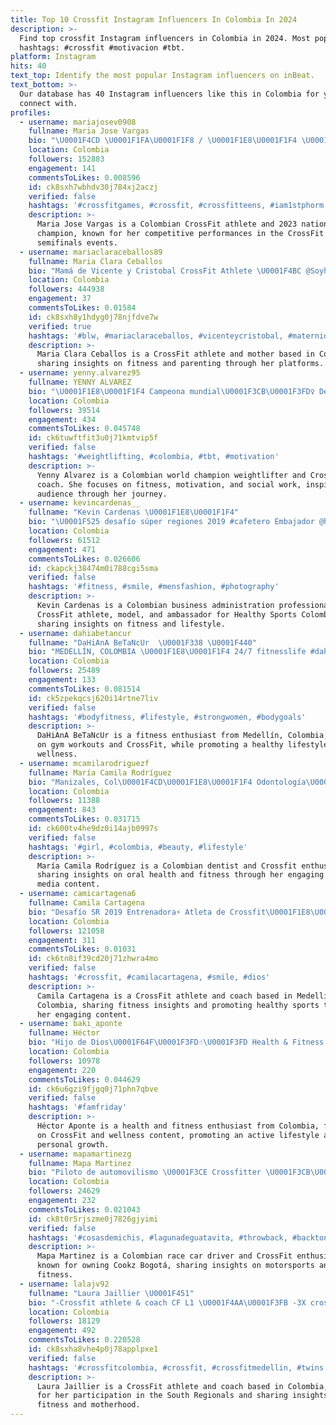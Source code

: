```yaml
---
title: Top 10 Crossfit Instagram Influencers In Colombia In 2024
description: >-
  Find top crossfit Instagram influencers in Colombia in 2024. Most popular
  hashtags: #crossfit #motivacion #tbt.
platform: Instagram
hits: 40
text_top: Identify the most popular Instagram influencers on inBeat.
text_bottom: >-
  Our database has 40 Instagram influencers like this in Colombia for you to
  connect with.
profiles:
  - username: mariajosev0908
    fullname: Maria Jose Vargas
    bio: "\U0001F4CD \U0001F1FA\U0001F1F8 / \U0001F1E8\U0001F1F4 \U0001F1E8\U0001F1F4 National Champ 2023 \U0001F30E CrossFit Games Teen Athlete 2021 \U0001F1E7\U0001F1F7 Semifinals Athlete 2023 \U0001F3E0: @atalantabox \U0001F624: @lycanfitness.co #iam1stphorm"
    location: Colombia
    followers: 152883
    engagement: 141
    commentsToLikes: 0.008596
    id: ck8sxh7wbhdv30j784xj2aczj
    verified: false
    hashtags: '#crossfitgames, #crossfit, #crossfitteens, #iam1stphorm'
    description: >-
      Maria Jose Vargas is a Colombian CrossFit athlete and 2023 national
      champion, known for her competitive performances in the CrossFit Games and
      semifinals events.
  - username: mariaclaraceballos89
    fullname: Maria Clara Ceballos
    bio: "Mamá de Vicente y Cristobal CrossFit Athlete \U0001F4BC @Soyhakuna \U0001F4F1@comunidadnow \U0001F4E7 mariaclaraceballos@gmail.com"
    location: Colombia
    followers: 444938
    engagement: 37
    commentsToLikes: 0.01584
    id: ck8sxh8y1hdyg0j78njfdve7w
    verified: true
    hashtags: '#blw, #mariaclaraceballos, #vicenteycristobal, #maternidad'
    description: >-
      Maria Clara Ceballos is a CrossFit athlete and mother based in Colombia,
      sharing insights on fitness and parenting through her platforms.
  - username: yenny.alvarez95
    fullname: YENNY ALVAREZ
    bio: "\U0001F1E8\U0001F1F4 Campeona mundial\U0001F3CB\U0001F3FD‍♀️ Desafío súper regiones 2019\U0001F9E1⚡️ Trabajo Social \U0001F4DA\U0001F58B CrossFit Formadora\U0001F3CB\U0001F3FD‍♀️ @idrdbogota Jehova cumplirá su propósito en mi\U0001F54A"
    location: Colombia
    followers: 39514
    engagement: 434
    commentsToLikes: 0.045748
    id: ck6tuwftfit3u0j71kmtvip5f
    verified: false
    hashtags: '#weightlifting, #colombia, #tbt, #motivation'
    description: >-
      Yenny Alvarez is a Colombian world champion weightlifter and CrossFit
      coach. She focuses on fitness, motivation, and social work, inspiring her
      audience through her journey.
  - username: kevincardenas__
    fullname: "Kevin Cardenas \U0001F1E8\U0001F1F4"
    bio: "\U0001F525 desafío súper regiones 2019 #cafetero Embajador @healthysportscolombia \U0001F4DDadmon de negocios internacionales \U0001F4F8modelo \U0001F3CB\U0001F3FB CrossFit"
    location: Colombia
    followers: 61512
    engagement: 471
    commentsToLikes: 0.026606
    id: ckapckj38474m0i788cgi5sma
    verified: false
    hashtags: '#fitness, #smile, #mensfashion, #photography'
    description: >-
      Kevin Cardenas is a Colombian business administration professional,
      CrossFit athlete, model, and ambassador for Healthy Sports Colombia,
      sharing insights on fitness and lifestyle.
  - username: dahiabetancur
    fullname: "DaHiAnA BeTaNcUr  \U0001F338 \U0001F440"
    bio: "MEDELLÍN, COLOMBIA \U0001F1E8\U0001F1F4 24/7 fitnesslife #dahiafit \U0001F4AA\U0001F3FB\U0001F3CB\U0001F3FB‍♀️\U0001F4AF Gym + Crossfit \U0001F525 estilo de vida ❤️\U0001F957 @distriledautomotriz \U0001F698\U0001F3CD"
    location: Colombia
    followers: 25489
    engagement: 133
    commentsToLikes: 0.081514
    id: ck5zpekqcsj620i14rtne7liv
    verified: false
    hashtags: '#bodyfitness, #lifestyle, #strongwomen, #bodygoals'
    description: >-
      DaHiAnA BeTaNcUr is a fitness enthusiast from Medellín, Colombia, focusing
      on gym workouts and CrossFit, while promoting a healthy lifestyle and
      wellness.
  - username: mcamilarodriguezf
    fullname: María Camila Rodríguez
    bio: "Manizales, Col\U0001F4CD\U0001F1E8\U0001F1F4 Odontología\U0001F9B7 UAM⚕️ Crossfit \U0001F3CB\U0001F3FD‍♀️"
    location: Colombia
    followers: 11388
    engagement: 843
    commentsToLikes: 0.031715
    id: ck600tv4he9dz0i14ajb0997s
    verified: false
    hashtags: '#girl, #colombia, #beauty, #lifestyle'
    description: >-
      María Camila Rodríguez is a Colombian dentist and Crossfit enthusiast,
      sharing insights on oral health and fitness through her engaging social
      media content.
  - username: camicartagena6
    fullname: Camila Cartagena
    bio: "Desafío SR 2019 Entrenadora⚡️ Atleta de Crossfit\U0001F1E8\U0001F1F4 Embajadora @healthysportscolombia \U0001F4CDMedellín. ✉️ camilacarta6@gmail.com"
    location: Colombia
    followers: 121058
    engagement: 311
    commentsToLikes: 0.01031
    id: ck6tn8if39cd20j71zhwra4mo
    verified: false
    hashtags: '#crossfit, #camilacartagena, #smile, #dios'
    description: >-
      Camila Cartagena is a CrossFit athlete and coach based in Medellín,
      Colombia, sharing fitness insights and promoting healthy sports through
      her engaging content.
  - username: baki_aponte
    fullname: Héctor
    bio: "Hijo de Dios\U0001F64F\U0001F3FD☝\U0001F3FD Health & Fitness Enthusiast\U0001F3CB\U0001F3FB\U0001F3C3\U0001F3FB CROSSFIT IDGT HWPO #BBN @farmaciasfeliciano"
    location: Colombia
    followers: 10978
    engagement: 220
    commentsToLikes: 0.044629
    id: ck6u6gzi9fjgq0j71phn7qbve
    verified: false
    hashtags: '#famfriday'
    description: >-
      Héctor Aponte is a health and fitness enthusiast from Colombia, focusing
      on CrossFit and wellness content, promoting an active lifestyle and
      personal growth.
  - username: mapamartinezg
    fullname: Mapa Martinez
    bio: "Piloto de automovilismo \U0001F3CE Crossfitter \U0001F3CB\U0001F3FD‍♂️ Owner @cookz_bogota \U0001F49B"
    location: Colombia
    followers: 24629
    engagement: 232
    commentsToLikes: 0.021043
    id: ck8t0r5rjszme0j7826gjyimi
    verified: false
    hashtags: '#cosasdemichis, #lagunadeguatavita, #throwback, #backtonormal'
    description: >-
      Mapa Martinez is a Colombian race car driver and CrossFit enthusiast, also
      known for owning Cookz Bogotá, sharing insights on motorsports and
      fitness.
  - username: lalajv92
    fullname: "Laura Jaillier \U0001F451"
    bio: "-Crossfit athlete & coach CF L1 \U0001F4AA\U0001F3FB -3X crossfit games south regionals \U0001F3CB\U0001F3FB‍♀️ -Mama \U0001F60D -@soyhakuna"
    location: Colombia
    followers: 18129
    engagement: 492
    commentsToLikes: 0.220528
    id: ck8sxha8vhe4p0j78applpxe1
    verified: false
    hashtags: '#crossfitcolombia, #crossfit, #crossfitmedellin, #twins'
    description: >-
      Laura Jaillier is a CrossFit athlete and coach based in Colombia, known
      for her participation in the South Regionals and sharing insights on
      fitness and motherhood.
---
```


